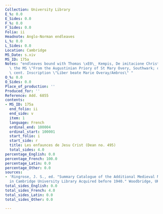 ```yaml
---
Collection: University Library
E_%: 0.0
E_Sides: 0.0
F_%: 0.0
F_Sides: 0.0
Folia: ii
Headnote: Anglo-Norman endleaves
L_%: 0.0
L_Sides: 0.0
Location: Cambridge
MS_Date: s.xiv
MS_ID: 175a
Notes: "endleaves bound with Thomas \xE0\_ Kempis, De imitacione Christi;  rest of\
  \ the MS \"From the Augustinian Priory of St Mary Overy, Southwark; on 1r the xvi\
  \ cent. Inscription \"Liber beate Marie Overay/Ambros\" "
O_%: 0.0
O_Sides: 0.0
Place_of_production: ''
Produced_for: ''
Reference: Add. 6855
contents:
- MS_ID: 175a
  end_folio: ii
  end_side: v
  item: 1
  language: French
  ordinal_end: 100004
  ordinal_start: 100001
  start_folio: i
  start_side: r
  title: Les enfaunces de Jesu Crist (Dean no. 495)
  total_sides: 4.0
percentage_English: 0.0
percentage_French: 100.0
percentage_Latin: 0.0
percentage_Other: 0.0
sources:
- 'Ringrose, J. S., ed. "Summary Catalogue of the Additional Medieval Manuscripts
  in Cambridge University Library Acquired before 1940." Woodbridge, UK: Boydell.'
total_sides_English: 0.0
total_sides_French: 4.0
total_sides_Latin: 0.0
total_sides_Other: 0.0

---
```

